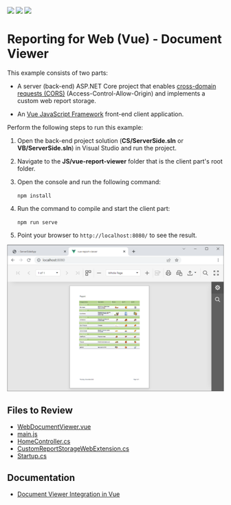 <!-- default badges list -->
![](https://img.shields.io/endpoint?url=https://codecentral.devexpress.com/api/v1/VersionRange/228656974/23.2.3%2B)
[![](https://img.shields.io/badge/Open_in_DevExpress_Support_Center-FF7200?style=flat-square&logo=DevExpress&logoColor=white)](https://supportcenter.devexpress.com/ticket/details/T848267)
[![](https://img.shields.io/badge/📖_How_to_use_DevExpress_Examples-e9f6fc?style=flat-square)](https://docs.devexpress.com/GeneralInformation/403183)
<!-- default badges end -->
# Reporting for Web (Vue) - Document Viewer

This example consists of two parts: 

- A server (back-end) ASP.NET Core project that enables [cross-domain requests (CORS)](https://developer.mozilla.org/en-US/docs/Web/HTTP/CORS) (Access-Control-Allow-Origin) and implements a custom web report storage.

- An <a href="https://vuejs.org/">Vue JavaScript Framework</a> front-end client application.

Perform the following steps to run this example:

1. Open the back-end project solution (**CS/ServerSide.sln** or **VB/ServerSide.sln**) in Visual Studio and run the project.
2. Navigate to the **JS/vue-report-viewer** folder that is the client part's root folder.
3. Open the console and run the following command:

    ```npm install```
4. Run the command to compile and start the client part:

    ```npm run serve```

5. Point your browser to `http://localhost:8080/` to see the result.

![](Images/screenshot.png)

## Files to Review

- [WebDocumentViewer.vue](JS/vue-report-viewer/src/components/WebDocumentViewer.vue)
- [main.js](JS/vue-report-viewer/src/main.js)
- [HomeController.cs](CS/ServerSideApp/Controllers/HomeController.cs)
- [CustomReportStorageWebExtension.cs](CS/ServerSideApp/Services/CustomReportStorageWebExtension.cs)
- [Startup.cs](CS/ServerSideApp/Startup.cs)

## Documentation

- [Document Viewer Integration in Vue](https://docs.devexpress.com/XtraReports/401539)
